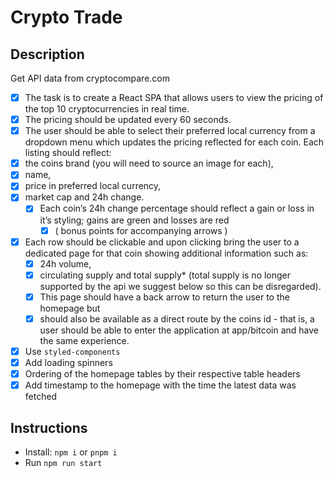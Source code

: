 # Crypto Trade

## Description

Get API data from cryptocompare.com

- [x] The task is to create a React SPA that allows users to view the pricing of the top 10 cryptocurrencies in real time. 
- [x] The pricing should be updated every 60 seconds.
- [x] The user should be able to select their preferred local currency from a dropdown menu which updates the pricing reflected for each coin.
Each listing should reflect:
- [x] the coins brand (you will need to source an image for each), 
- [x] name, 
- [x] price in preferred local currency, 
- [x] market cap and 24h change. 
  - [x] Each coin’s 24h change percentage should reflect a gain or loss in it’s styling; gains are green and losses are red 
    - [x] ( bonus points for accompanying arrows )
- [x] Each row should be clickable and upon clicking bring the user to a dedicated page for that coin showing additional information such as:
  - [x] 24h volume, 
  - [x] circulating supply and total supply* (total supply is no longer supported by the api we suggest below so this can be disregarded). 
  - [x] This page should have a back arrow to return the user to the homepage but
  - [x] should also be available as a direct route by the coins id - that is, a user should be able to enter the application at app/bitcoin and have the same experience.
- [x] Use `styled-components`
- [x] Add loading spinners
- [x] Ordering of the homepage tables by their respective table headers
- [x] Add timestamp to the homepage with the time the latest data was fetched

## Instructions

 - Install: `npm i` or `pnpm i`
 - Run `npm run start`